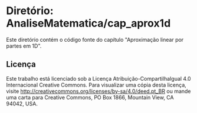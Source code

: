 # Diretório: AnaliseMatematica/cap_aprox1d

Este diretório contém o código fonte do capítulo "Aproximação linear por partes em 1D".

## Licença

Este trabalho está licenciado sob a Licença Atribuição-CompartilhaIgual 4.0 Internacional Creative Commons. Para visualizar uma cópia desta licença, visite http://creativecommons.org/licenses/by-sa/4.0/deed.pt_BR ou mande uma carta para Creative Commons, PO Box 1866, Mountain View, CA 94042, USA.
